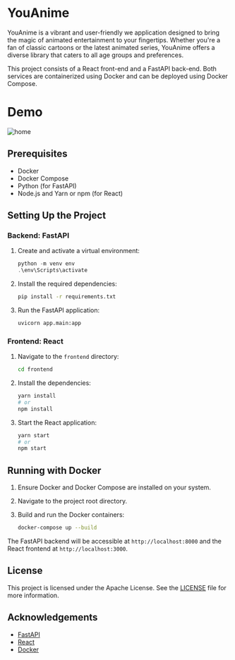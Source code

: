 # YouAnime

YouAnime is a vibrant and user-friendly we application designed to bring the magic of animated entertainment to your fingertips. Whether you're a fan of classic cartoons or the latest animated series, YouAnime offers a diverse library that caters to all age groups and preferences. 

This project consists of a React front-end and a FastAPI back-end. Both services are containerized using Docker and can be deployed using Docker Compose.

# Demo
![home](./frontend/media/anime.gif)

## Prerequisites

- Docker
- Docker Compose
- Python (for FastAPI)
- Node.js and Yarn or npm (for React)

## Setting Up the Project

### Backend: FastAPI

1. Create and activate a virtual environment:

    ```powershell
    python -m venv env
    .\env\Scripts\activate
    ```

2. Install the required dependencies:

    ```sh
    pip install -r requirements.txt
    ```

3. Run the FastAPI application:

    ```sh
    uvicorn app.main:app 
    ```

### Frontend: React

1. Navigate to the `frontend` directory:

    ```sh
    cd frontend
    ```

2. Install the dependencies:

    ```sh
    yarn install
    # or
    npm install
    ```

3. Start the React application:

    ```sh
    yarn start
    # or
    npm start
    ```

## Running with Docker

1. Ensure Docker and Docker Compose are installed on your system.

2. Navigate to the project root directory.

3. Build and run the Docker containers:

    ```sh
    docker-compose up --build
    ```

The FastAPI backend will be accessible at `http://localhost:8000` and the React frontend at `http://localhost:3000`.

## License

This project is licensed under the Apache License. See the [LICENSE](LICENSE) file for more information.

## Acknowledgements

- [FastAPI](https://fastapi.tiangolo.com/)
- [React](https://reactjs.org/)
- [Docker](https://www.docker.com/)
